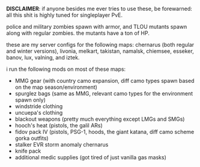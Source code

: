 **DISCLAIMER**: if anyone besides me ever tries to use these, be forewarned: all this shit is highly tuned for singleplayer PvE.

police and military zombies spawn with armor, and TLOU mutants spawn along with regular zombies. the mutants have a ton of HP.

these are my server configs for the following maps: chernarus (both regular and winter versions), livonia, melkart, takistan, namalsk, chiemsee, esseker, banov, lux, valning, and iztek.

i run the following mods on most of these maps:
* MMG gear (with country camo expansion, diff camo types spawn based on the map season/environment)
* spurglez bags (same as MMG, relevant camo types for the environment spawn only)
* windstride clothing
* uncuepa's clothing
* blackout weapons (pretty much everything except LMGs and SMGs)
* hooch's heat (pistols, the galil ARs)
* fidov pack IV (pistols, PSG-1, hoods, the giant katana, diff camo scheme gorka outfits)
* stalker EVR storm anomaly chernarus
* knife pack
* additional medic supplies (got tired of just vanilla gas masks)
